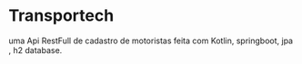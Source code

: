 # Transportech
uma Api RestFull de cadastro de motoristas feita com Kotlin, springboot, jpa , h2 database.


